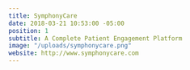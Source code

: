 ```yaml
---
title: SymphonyCare
date: 2018-03-21 10:53:00 -05:00
position: 1
subtitle: A Complete Patient Engagement Platform
image: "/uploads/symphonycare.png"
website: http://www.symphonycare.com
---
```


